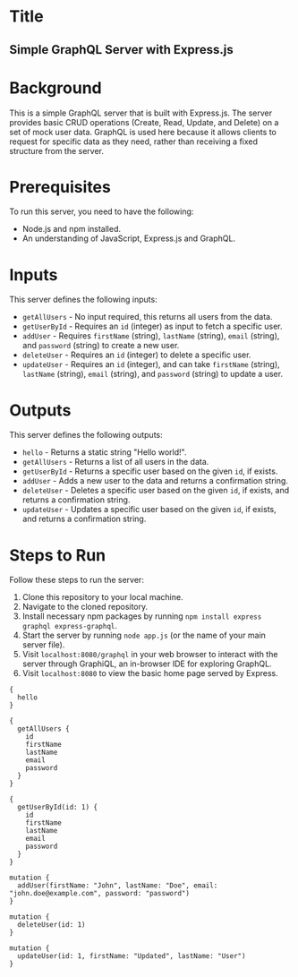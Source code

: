 # Title
## Simple GraphQL Server with Express.js

# Background
This is a simple GraphQL server that is built with Express.js. The server provides basic CRUD operations (Create, Read, Update, and Delete) on a set of mock user data. GraphQL is used here because it allows clients to request for specific data as they need, rather than receiving a fixed structure from the server.

# Prerequisites
To run this server, you need to have the following:
- Node.js and npm installed.
- An understanding of JavaScript, Express.js and GraphQL.

# Inputs
This server defines the following inputs:
- `getAllUsers` - No input required, this returns all users from the data.
- `getUserById` - Requires an `id` (integer) as input to fetch a specific user.
- `addUser` - Requires `firstName` (string), `lastName` (string), `email` (string), and `password` (string) to create a new user.
- `deleteUser` - Requires an `id` (integer) to delete a specific user.
- `updateUser` - Requires an `id` (integer), and can take `firstName` (string), `lastName` (string), `email` (string), and `password` (string) to update a user.

# Outputs
This server defines the following outputs:
- `hello` - Returns a static string "Hello world!".
- `getAllUsers` - Returns a list of all users in the data.
- `getUserById` - Returns a specific user based on the given `id`, if exists.
- `addUser` - Adds a new user to the data and returns a confirmation string.
- `deleteUser` - Deletes a specific user based on the given `id`, if exists, and returns a confirmation string.
- `updateUser` - Updates a specific user based on the given `id`, if exists, and returns a confirmation string.

# Steps to Run
Follow these steps to run the server:
1. Clone this repository to your local machine.
2. Navigate to the cloned repository.
3. Install necessary npm packages by running `npm install express graphql express-graphql`.
4. Start the server by running `node app.js` (or the name of your main server file).
5. Visit `localhost:8080/graphql` in your web browser to interact with the server through GraphiQL, an in-browser IDE for exploring GraphQL. 
6. Visit `localhost:8080` to view the basic home page served by Express.

```
{
  hello
}
```

```
{
  getAllUsers {
    id
    firstName
    lastName
    email
    password
  }
}
```

```
{
  getUserById(id: 1) {
    id
    firstName
    lastName
    email
    password
  }
}
```

```
mutation {
  addUser(firstName: "John", lastName: "Doe", email: "john.doe@example.com", password: "password") 
}
```

```
mutation {
  deleteUser(id: 1) 
}
```

```
mutation {
  updateUser(id: 1, firstName: "Updated", lastName: "User") 
}

```
